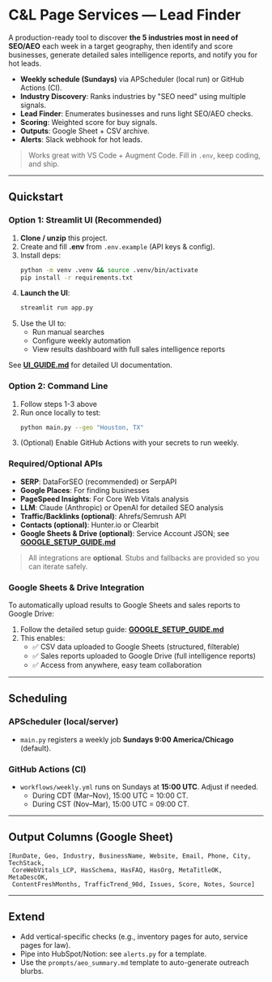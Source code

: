 # C&L Page Services — Lead Finder

A production-ready tool to discover **the 5 industries most in need of SEO/AEO** each week in a target geography, then identify and score businesses, generate detailed sales intelligence reports, and notify you for hot leads.

- **Weekly schedule (Sundays)** via APScheduler (local run) or GitHub Actions (CI).
- **Industry Discovery**: Ranks industries by "SEO need" using multiple signals.
- **Lead Finder**: Enumerates businesses and runs light SEO/AEO checks.
- **Scoring**: Weighted score for buy signals.
- **Outputs**: Google Sheet + CSV archive.
- **Alerts**: Slack webhook for hot leads.

> Works great with VS Code + Augment Code. Fill in `.env`, keep coding, and ship.

---

## Quickstart

### Option 1: Streamlit UI (Recommended)

1. **Clone / unzip** this project.
2. Create and fill **.env** from `.env.example` (API keys & config).
3. Install deps:
   ```bash
   python -m venv .venv && source .venv/bin/activate
   pip install -r requirements.txt
   ```
4. **Launch the UI**:
   ```bash
   streamlit run app.py
   ```
5. Use the UI to:
   - Run manual searches
   - Configure weekly automation
   - View results dashboard with full sales intelligence reports

See **[UI_GUIDE.md](UI_GUIDE.md)** for detailed UI documentation.

### Option 2: Command Line

1. Follow steps 1-3 above
2. Run once locally to test:
   ```bash
   python main.py --geo "Houston, TX"
   ```
3. (Optional) Enable GitHub Actions with your secrets to run weekly.

### Required/Optional APIs
- **SERP**: DataForSEO (recommended) or SerpAPI
- **Google Places**: For finding businesses
- **PageSpeed Insights**: For Core Web Vitals analysis
- **LLM**: Claude (Anthropic) or OpenAI for detailed SEO analysis
- **Traffic/Backlinks (optional)**: Ahrefs/Semrush API
- **Contacts (optional)**: Hunter.io or Clearbit
- **Google Sheets & Drive (optional)**: Service Account JSON; see **[GOOGLE_SETUP_GUIDE.md](GOOGLE_SETUP_GUIDE.md)**

> All integrations are **optional**. Stubs and fallbacks are provided so you can iterate safely.

### Google Sheets & Drive Integration

To automatically upload results to Google Sheets and sales reports to Google Drive:

1. Follow the detailed setup guide: **[GOOGLE_SETUP_GUIDE.md](GOOGLE_SETUP_GUIDE.md)**
2. This enables:
   - ✅ CSV data uploaded to Google Sheets (structured, filterable)
   - ✅ Sales reports uploaded to Google Drive (full intelligence reports)
   - ✅ Access from anywhere, easy team collaboration

---

## Scheduling

### APScheduler (local/server)
- `main.py` registers a weekly job **Sundays 9:00 America/Chicago** (default).

### GitHub Actions (CI)
- `workflows/weekly.yml` runs on Sundays at **15:00 UTC**. Adjust if needed.
  - During CDT (Mar–Nov), 15:00 UTC = 10:00 CT.
  - During CST (Nov–Mar), 15:00 UTC = 09:00 CT.

---

## Output Columns (Google Sheet)

```
[RunDate, Geo, Industry, BusinessName, Website, Email, Phone, City, TechStack,
 CoreWebVitals_LCP, HasSchema, HasFAQ, HasOrg, MetaTitleOK, MetaDescOK,
 ContentFreshMonths, TrafficTrend_90d, Issues, Score, Notes, Source]
```

---

## Extend

- Add vertical-specific checks (e.g., inventory pages for auto, service pages for law).
- Pipe into HubSpot/Notion: see `alerts.py` for a template.
- Use the `prompts/aeo_summary.md` template to auto-generate outreach blurbs.
